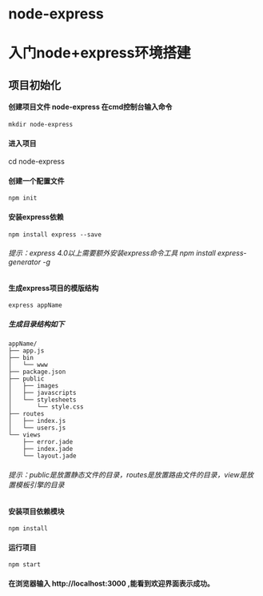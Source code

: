 
node-express 
==============

# 入门node+express环境搭建

## 项目初始化

#### 创建项目文件 node-express 在cmd控制台输入命令
```
mkdir node-express
```
#### 进入项目
cd node-express
#### 创建一个配置文件
```
npm init
```
#### 安装express依赖
```
npm install express --save
```
###### 提示：express 4.0以上需要额外安装express命令工具 npm install express-generator -g

#### 生成express项目的模版结构
```
express appName
```
##### 生成目录结构如下
```
appName/
├── app.js
├── bin
│   └── www
├── package.json
├── public
│   ├── images
│   ├── javascripts
│   └── stylesheets
│       └── style.css
├── routes
│   ├── index.js
│   └── users.js
└── views
    ├── error.jade
    ├── index.jade
    └── layout.jade
```
###### 提示：public是放置静态文件的目录，routes是放置路由文件的目录，view是放置模板引擎的目录


#### 安装项目依赖模块
```
npm install
```
#### 运行项目
```
npm start
```
#### 在浏览器输入 http://localhost:3000 ,能看到欢迎界面表示成功。






